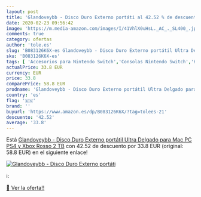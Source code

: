 ```yaml
---
layout: post
title: 'Glandoveybb - Disco Duro Externo portáti al 42.52 % de descuento'
date: 2020-02-23 09:56:42
image: 'https://m.media-amazon.com/images/I/41VhlX0uHsL._AC_._SL400_.jpg'
comments: true
category: ofertas
author: 'tole.es'
slug: 'B083126K6X-es Glandoveybb - Disco Duro Externo portátil Ultra Delgado...'
sku: 'B083126K6X-es'
tags: [ 'Accesorios para Nintendo Switch','Consolas Nintendo Switch','Hardware y juegos para Nintendo Switch','Iluminación','Iluminación de ambiente de interior','Iluminación de interior','Iluminación decorativa y para usos específicos de interior','Juegos para Nintendo Switch','Mandos para Nintendo Switch','Videojuegos','ps4','xbox', ]
actualPrice: 33.8 EUR
currency: EUR
price: 33.8
comparePrice: 58.8 EUR
prodname: 'Glandoveybb - Disco Duro Externo portátil Ultra Delgado para Mac  PC  PS4 y Xbox Rosso 2 TB'
country: 'es'
flag: '🇪🇸'
brand: ''
buyurl: 'https://www.amazon.es/dp/B083126K6X/?tag=tolees-21'
descuento: '42.52'
average: '33.8'
---
```


Está [Glandoveybb - Disco Duro Externo portátil Ultra Delgado para Mac  PC  PS4 y Xbox Rosso 2 TB](https://www.amazon.es/dp/B083126K6X/?tag=tolees-21) con 42.52 de descuento por 33.8 EUR (original: 58.8 EUR) en el siguiente enlace!

[![Glandoveybb - Disco Duro Externo portáti](https://m.media-amazon.com/images/I/41VhlX0uHsL._AC_._SL400_.jpg)](https://www.amazon.es/dp/B083126K6X/?tag=tolees-21)

ℹ️:


[🛒 Ver la oferta!!](https://www.amazon.es/dp/B083126K6X/?tag=tolees-21)
